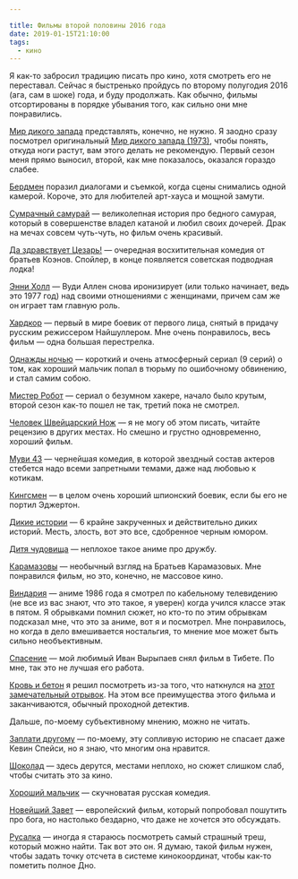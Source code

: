 ```yaml
---

title: Фильмы второй половины 2016 года
date: 2019-01-15T21:10:00
tags: 
  - кино
---
```



Я как-то забросил традицию писать про кино, хотя смотреть его не переставал. Сейчас я быстренько пройдусь по второму
полугодия 2016 (ага, сам в шоке) года, и буду продолжать. Как обычно, фильмы отсортированы в порядке убывания того, как
сильно они мне понравились.

<!--more-->

[Мир дикого запада](https://www.kinopoisk.ru/film/195523/) представлять, конечно, не нужно. Я заодно сразу посмотрел
оригинальный [Мир дикого запада (1973)](https://www.kinopoisk.ru/film/6530/), чтобы понять, откуда ноги растут, вам
этого делать не рекомендую. Первый сезон меня прямо выносил, второй, как мне показалось, оказался гораздо слабее.

[Бердмен](https://www.kinopoisk.ru/film/722827/) поразил диалогами и съемкой, когда сцены снимались одной камерой.
Короче, это для любителей арт-хауса и мощной замути.


[Сумрачный самурай](https://www.kinopoisk.ru/film/63735/) — великолепная история про бедного самурая, который в
совершенстве владел катаной и любил своих дочерей. Драк на мечах совсем чуть-чуть, но фильм очень красивый.


[Да здравствует Цезарь!](https://www.kinopoisk.ru/film/841335/) — очередная восхитительная комедия от братьев Коэнов.
Спойлер, в конце появляется советская подводная лодка!


[Энни Холл](https://www.kinopoisk.ru/film/390/) — Вуди Аллен снова иронизирует (или только начинает, ведь это 1977 год)
над своими отношениями с женщинами, причем сам же он играет там главную роль.


[Хардкор](https://www.kinopoisk.ru/film/778218/) — первый в мире боевик от первого лица, снятый в придачу русским
режиссером Найшуллером. Мне очень понравилось, весь фильм — одна большая перестрелка.


[Однажды ночью](https://www.kinopoisk.ru/film/733419/) — короткий и очень атмосферный сериал (9 серий) о том, как
хороший мальчик попал в тюрьму по ошибочному обвинению, и стал самим собою.


[Мистер Робот](https://www.kinopoisk.ru/film/859908/) — сериал о безумном хакере, начало было крутым, второй сезон
как-то пошел не так, третий пока не смотрел.


[Человек Швейцарский Нож](https://www.kinopoisk.ru/film/918087/) — я не могу об этом писать, читайте рецензию в других
местах. Но смешно и грустно одновременно, хороший фильм.


[Муви 43](https://www.kinopoisk.ru/film/432725/) — чернейшая комедия, в которой звездный состав актеров стебется надо
всеми запретными темами, даже над любовью к котикам.


[Кингсмен](https://www.kinopoisk.ru/film/749540/) — в целом очень хороший шпионский боевик, если бы его не портил
Эджертон.


[Дикие истории](https://www.kinopoisk.ru/film/775727/) — 6 крайне закрученных и действительно диких историй. Месть,
злость, вот это все, сдобренное черным юмором.


[Дитя чудовища](https://www.kinopoisk.ru/film/885317/) — неплохое такое аниме про дружбу.


[Карамазовы](https://www.kinopoisk.ru/film/396900/) — необычный взгляд на Братьев Карамазовых. Мне понравился фильм, но
это, конечно, не массовое кино.


[Виндария](https://www.kinopoisk.ru/film/53708/) — аниме 1986 года я смотрел по кабельному телевидению (не все из вас
знают, что это такое, я уверен) когда учился классе этак в пятом. Я обрывками помнил сюжет, но кто-то по этим обрывкам
подсказал мне, что это за аниме, вот я и посмотрел. Мне понравилось, но когда в дело вмешивается ностальгия, то мнение
мое может быть сильно необъективным.


[Спасение](https://www.kinopoisk.ru/film/743860/) — мой любимый Иван Вырыпаев снял фильм в Тибете. По мне, так это не
лучшая его работа.


[Кровь и бетон](https://www.kinopoisk.ru/film/17637/) я решил посмотреть из-за того, что наткнулся на 
[этот замечательный отрывок](https://www.youtube.com/watch?v=XCyDXRvajyY). На этом все преимущества этого фильма и
заканчиваются, обычный проходной детектив.


Дальше, по-моему субъективному мнению, можно не читать.


[Заплати другому](https://www.kinopoisk.ru/film/782/) — по-моему, эту сопливую историю не спасает даже Кевин Спейси,
но я знаю, что многим она нравится.


[Шоколад](https://www.kinopoisk.ru/film/406728/) — здесь дерутся, местами неплохо, но сюжет слишком слаб, чтобы
считать это за кино.


[Хороший мальчик](https://www.kinopoisk.ru/film/915270/) — скучноватая русская комедия.


[Новейший Завет](https://www.kinopoisk.ru/film/840470/) — европейский фильм, который попробовал пошутить про бога, но
настолько бездарно, что даже не хочется это обсуждать.


[Русалка](https://www.kinopoisk.ru/film/915590/) — иногда я стараюсь посмотреть самый страшный треш, который можно
найти. Так вот это он. Я думаю, такой фильм нужен, чтобы задать точку отсчета в системе кинокоординат, чтобы как-то
пометить полное Дно.
